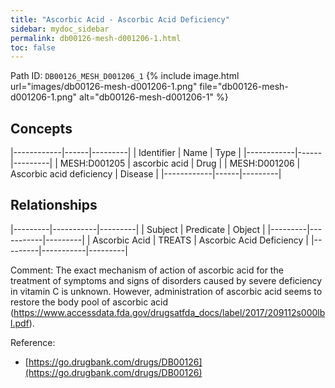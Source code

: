 ```yaml
---
title: "Ascorbic Acid - Ascorbic Acid Deficiency"
sidebar: mydoc_sidebar
permalink: db00126-mesh-d001206-1.html
toc: false 
---
```



Path ID: `DB00126_MESH_D001206_1`
{% include image.html url="images/db00126-mesh-d001206-1.png" file="db00126-mesh-d001206-1.png" alt="db00126-mesh-d001206-1" %}

## Concepts

|------------|------|---------|
| Identifier | Name | Type    |
|------------|------|---------|
| MESH:D001205 | ascorbic acid | Drug |
| MESH:D001206 | Ascorbic acid deficiency | Disease |
|------------|------|---------|

## Relationships

|---------|-----------|---------|
| Subject | Predicate | Object  |
|---------|-----------|---------|
| Ascorbic Acid | TREATS | Ascorbic Acid Deficiency |
|---------|-----------|---------|

Comment: The exact mechanism of action of ascorbic acid for the treatment of symptoms and signs of disorders caused by severe deficiency in vitamin C is unknown. However, administration of ascorbic acid seems to restore the body pool of ascorbic acid (https://www.accessdata.fda.gov/drugsatfda_docs/label/2017/209112s000lbl.pdf).

Reference: 
  - [https://go.drugbank.com/drugs/DB00126](https://go.drugbank.com/drugs/DB00126)
